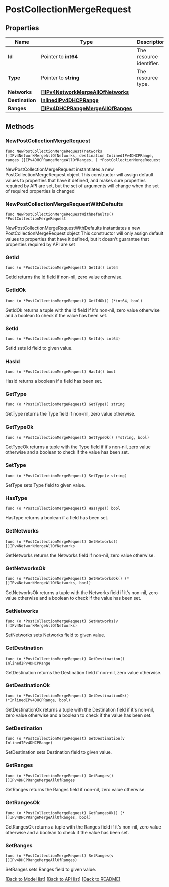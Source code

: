 # PostCollectionMergeRequest

## Properties

Name | Type | Description | Notes
------------ | ------------- | ------------- | -------------
**Id** | Pointer to **int64** | The resource identifier. | [optional] 
**Type** | Pointer to **string** | The resource type. | [optional] 
**Networks** | [**[]IPv4NetworkMergeAllOfNetworks**](IPv4NetworkMergeAllOfNetworks.md) |  | 
**Destination** | [**InlinedIPv4DHCPRange**](InlinedIPv4DHCPRange.md) |  | 
**Ranges** | [**[]IPv4DHCPRangeMergeAllOfRanges**](IPv4DHCPRangeMergeAllOfRanges.md) |  | 

## Methods

### NewPostCollectionMergeRequest

`func NewPostCollectionMergeRequest(networks []IPv4NetworkMergeAllOfNetworks, destination InlinedIPv4DHCPRange, ranges []IPv4DHCPRangeMergeAllOfRanges, ) *PostCollectionMergeRequest`

NewPostCollectionMergeRequest instantiates a new PostCollectionMergeRequest object
This constructor will assign default values to properties that have it defined,
and makes sure properties required by API are set, but the set of arguments
will change when the set of required properties is changed

### NewPostCollectionMergeRequestWithDefaults

`func NewPostCollectionMergeRequestWithDefaults() *PostCollectionMergeRequest`

NewPostCollectionMergeRequestWithDefaults instantiates a new PostCollectionMergeRequest object
This constructor will only assign default values to properties that have it defined,
but it doesn't guarantee that properties required by API are set

### GetId

`func (o *PostCollectionMergeRequest) GetId() int64`

GetId returns the Id field if non-nil, zero value otherwise.

### GetIdOk

`func (o *PostCollectionMergeRequest) GetIdOk() (*int64, bool)`

GetIdOk returns a tuple with the Id field if it's non-nil, zero value otherwise
and a boolean to check if the value has been set.

### SetId

`func (o *PostCollectionMergeRequest) SetId(v int64)`

SetId sets Id field to given value.

### HasId

`func (o *PostCollectionMergeRequest) HasId() bool`

HasId returns a boolean if a field has been set.

### GetType

`func (o *PostCollectionMergeRequest) GetType() string`

GetType returns the Type field if non-nil, zero value otherwise.

### GetTypeOk

`func (o *PostCollectionMergeRequest) GetTypeOk() (*string, bool)`

GetTypeOk returns a tuple with the Type field if it's non-nil, zero value otherwise
and a boolean to check if the value has been set.

### SetType

`func (o *PostCollectionMergeRequest) SetType(v string)`

SetType sets Type field to given value.

### HasType

`func (o *PostCollectionMergeRequest) HasType() bool`

HasType returns a boolean if a field has been set.

### GetNetworks

`func (o *PostCollectionMergeRequest) GetNetworks() []IPv4NetworkMergeAllOfNetworks`

GetNetworks returns the Networks field if non-nil, zero value otherwise.

### GetNetworksOk

`func (o *PostCollectionMergeRequest) GetNetworksOk() (*[]IPv4NetworkMergeAllOfNetworks, bool)`

GetNetworksOk returns a tuple with the Networks field if it's non-nil, zero value otherwise
and a boolean to check if the value has been set.

### SetNetworks

`func (o *PostCollectionMergeRequest) SetNetworks(v []IPv4NetworkMergeAllOfNetworks)`

SetNetworks sets Networks field to given value.


### GetDestination

`func (o *PostCollectionMergeRequest) GetDestination() InlinedIPv4DHCPRange`

GetDestination returns the Destination field if non-nil, zero value otherwise.

### GetDestinationOk

`func (o *PostCollectionMergeRequest) GetDestinationOk() (*InlinedIPv4DHCPRange, bool)`

GetDestinationOk returns a tuple with the Destination field if it's non-nil, zero value otherwise
and a boolean to check if the value has been set.

### SetDestination

`func (o *PostCollectionMergeRequest) SetDestination(v InlinedIPv4DHCPRange)`

SetDestination sets Destination field to given value.


### GetRanges

`func (o *PostCollectionMergeRequest) GetRanges() []IPv4DHCPRangeMergeAllOfRanges`

GetRanges returns the Ranges field if non-nil, zero value otherwise.

### GetRangesOk

`func (o *PostCollectionMergeRequest) GetRangesOk() (*[]IPv4DHCPRangeMergeAllOfRanges, bool)`

GetRangesOk returns a tuple with the Ranges field if it's non-nil, zero value otherwise
and a boolean to check if the value has been set.

### SetRanges

`func (o *PostCollectionMergeRequest) SetRanges(v []IPv4DHCPRangeMergeAllOfRanges)`

SetRanges sets Ranges field to given value.



[[Back to Model list]](../README.md#documentation-for-models) [[Back to API list]](../README.md#documentation-for-api-endpoints) [[Back to README]](../README.md)


